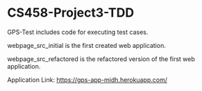 # CS458-Project3-TDD

GPS-Test includes code for executing test cases.

webpage_src_initial is the first created web application.

webpage_src_refactored is the refactored version of the first web application.

Application Link: https://gps-app-midh.herokuapp.com/
